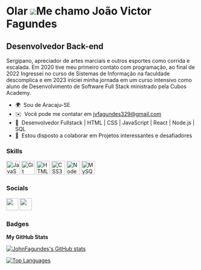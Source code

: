 Olar ![](https://user-images.githubusercontent.com/18350557/176309783-0785949b-9127-417c-8b55-ab5a4333674e.gif)Me chamo João Victor Fagundes
============================================================================================================================================

Desenvolvedor Back-end
------------------------

Sergipano, apreciador de artes marciais e outros esportes como corrida e escalada. Em 2020 tive meu primeiro contato com programação, ao final de 2022 Ingressei no curso de Sistemas de Informação na faculdade descomplica e em 2023 iniciei minha jornada em um curso intensivo como aluno de Desenvolvimento de Software Full Stack ministrado pela Cubos Academy.

* 🌍  Sou de Aracaju-SE
* ✉️  Você pode me contatar em [jvfagundes329@gmail.com](mailto:jvfagundes329@gmail.com)
* 🧠  Desenvolvedor Fullstack | HTML | CSS | JavaScript | React | Node.js | SQL
* 🤝  Estou disposto a colaborar em Projetos interessantes e desafiadores

### Skills


<p align="left">
<a href="https://developer.mozilla.org/en-US/docs/Web/JavaScript" target="_blank" rel="noreferrer"><img src="https://raw.githubusercontent.com/danielcranney/readme-generator/main/public/icons/skills/javascript-colored.svg" width="36" height="36" alt="JavaScript" /></a>
<a href="https://git-scm.com/" target="_blank" rel="noreferrer"><img src="https://raw.githubusercontent.com/danielcranney/readme-generator/main/public/icons/skills/git-colored.svg" width="36" height="36" alt="Git" /></a>
<a href="https://developer.mozilla.org/en-US/docs/Glossary/HTML5" target="_blank" rel="noreferrer"><img src="https://raw.githubusercontent.com/danielcranney/readme-generator/main/public/icons/skills/html5-colored.svg" width="36" height="36" alt="HTML5" /></a>
<a href="https://www.w3.org/TR/CSS/#css" target="_blank" rel="noreferrer"><img src="https://raw.githubusercontent.com/danielcranney/readme-generator/main/public/icons/skills/css3-colored.svg" width="36" height="36" alt="CSS3" /></a>
<a href="https://nodejs.org/en/" target="_blank" rel="noreferrer"><img src="https://raw.githubusercontent.com/danielcranney/readme-generator/main/public/icons/skills/nodejs-colored.svg" width="36" height="36" alt="NodeJS" /></a>
<a href="https://www.mysql.com/" target="_blank" rel="noreferrer"><img src="https://raw.githubusercontent.com/danielcranney/readme-generator/main/public/icons/skills/mysql-colored.svg" width="36" height="36" alt="MySQL" /></a>
</p>


### Socials

<p align="left"> <a href="https://www.github.com/JohnFagundes" target="_blank" rel="noreferrer"><img src="https://raw.githubusercontent.com/danielcranney/readme-generator/main/public/icons/socials/github-dark.svg" width="32" height="32" /></a> <a href="https://www.linkedin.com/in/joão-victor-fagundes-8252b5252/" target="_blank" rel="noreferrer"><img src="https://raw.githubusercontent.com/danielcranney/readme-generator/main/public/icons/socials/linkedin.svg" width="32" height="32" /></a></p>

### Badges

<b>My GitHub Stats</b>

<a href="http://www.github.com/JohnFagundes"><img src="https://github-readme-stats.vercel.app/api?username=JohnFagundes&show_icons=true&hide=&count_private=true&title_color=0891b2&text_color=ffffff&icon_color=0891b2&bg_color=1c1917&hide_border=true&show_icons=true" alt="JohnFagundes's GitHub stats" /></a>

<a href="https://github.com/JohnFagundes" align="left"><img src="https://github-readme-stats.vercel.app/api/top-langs/?username=JohnFagundes&langs_count=10&title_color=0891b2&text_color=ffffff&icon_color=0891b2&bg_color=1c1917&hide_border=true&locale=en&custom_title=Top%20%Languages" alt="Top Languages" /></a>

